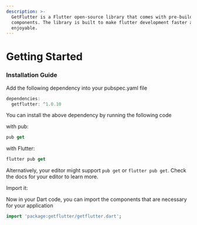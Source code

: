```yaml
---
description: >-
  GetFlutter is a Flutter open-source library that comes with pre-build 1000+ UI
  components. The library is built to make flutter development faster and more
  enjoyable.
---
```


# Getting Started

### Installation Guide

 Add the following dependency into your pubspec.yaml file

```dart
dependencies:
  getflutter: ^1.0.10
```

You can install the above dependency by running the following code

with pub:

```dart
pub get
```

with Flutter:

```dart
flutter pub get
```

Alternatively, your editor might support `pub get` or `flutter pub get`. Check the docs for your editor to learn more.

Import it:

Now in your Dart code, you can import the components that are necessary for your application 

```dart
import 'package:getflutter/getflutter.dart';
```

